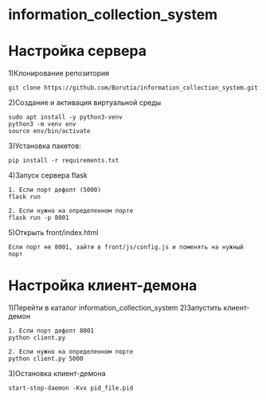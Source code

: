 # information_collection_system

# Настройка сервера

1)Клонирование репозитория
```
git clone https://github.com/Borutia/information_collection_system.git
```
2)Создание и активация виртуальной среды
```
sudo apt install -y python3-venv
python3 -m venv env
source env/bin/activate
```
3)Установка пакетов:
```
pip install -r requirements.txt
```
4)Запуск сервера flask
```
1. Если порт дефолт (5000)
flask run

2. Если нужно на определенном порте 
flask run -p 8001
```
5)Открыть front/index.html
```
Если порт не 8001, зайти в front/js/config.js и поменять на нужный порт 
```

# Настройка клиент-демона
1)Перейти в каталог information_collection_system
2)Запустить клиент-демон
```
1. Если порт дефолт 8001
python client.py

2. Если нужно на определенном порте 
python client.py 5000
```
3)Остановка клиент-демона
```
start-stop-daemon -Kvx pid_file.pid
```